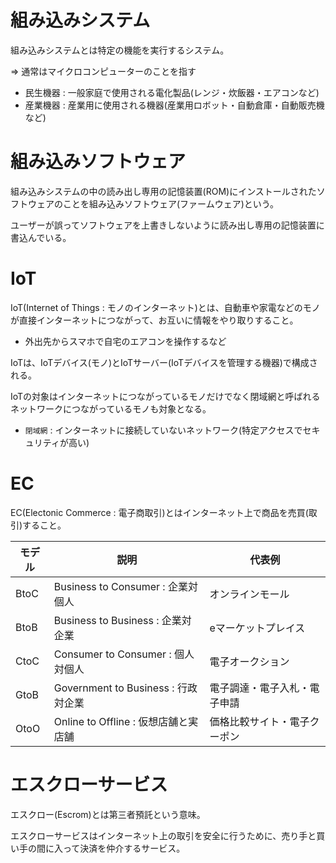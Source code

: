# 組み込みシステム

組み込みシステムとは特定の機能を実行するシステム。

=> 通常はマイクロコンピューターのことを指す

- 民生機器 : 一般家庭で使用される電化製品(レンジ・炊飯器・エアコンなど)
- 産業機器 : 産業用に使用される機器(産業用ロボット・自動倉庫・自動販売機など)

# 組み込みソフトウェア

組み込みシステムの中の読み出し専用の記憶装置(ROM)にインストールされたソフトウェアのことを組み込みソフトウェア(ファームウェア)という。

ユーザーが誤ってソフトウェアを上書きしないように読み出し専用の記憶装置に書込んでいる。

# IoT

IoT(Internet of Things : モノのインターネット)とは、自動車や家電などのモノが直接インターネットにつながって、お互いに情報をやり取りすること。

- 外出先からスマホで自宅のエアコンを操作するなど

IoTは、IoTデバイス(モノ)とIoTサーバー(IoTデバイスを管理する機器)で構成される。

IoTの対象はインターネットにつながっているモノだけでなく閉域網と呼ばれるネットワークにつながっているモノも対象となる。

- `閉域網` : インターネットに接続していないネットワーク(特定アクセスでセキュリティが高い)

# EC

EC(Electonic Commerce : 電子商取引)とはインターネット上で商品を売買(取引)すること。

| モデル | 説明                                 | 代表例                       |
|--------|--------------------------------------|------------------------------|
| BtoC   | Business to Consumer : 企業対個人    | オンラインモール             |
| BtoB   | Business to Business : 企業対企業    | eマーケットプレイス          |
| CtoC   | Consumer to Consumer : 個人対個人    | 電子オークション             |
| GtoB   | Government to Business : 行政対企業  | 電子調達・電子入札・電子申請 |
| OtoO   | Online to Offline : 仮想店舗と実店舗 | 価格比較サイト・電子クーポン |

# エスクローサービス

エスクロー(Escrom)とは第三者預託という意味。

エスクローサービスはインターネット上の取引を安全に行うために、売り手と買い手の間に入って決済を仲介するサービス。

